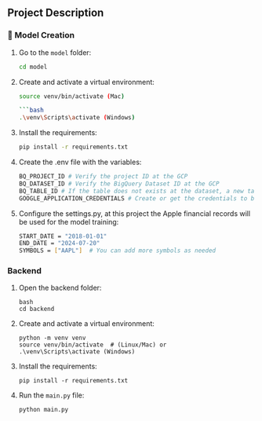 ## Project Description

### 🔧 Model Creation

1. Go to the `model` folder:

   ```bash
   cd model

2. Create and activate a virtual environment:

   ```bash
   source venv/bin/activate (Mac)

   ```bash
   .\venv\Scripts\activate (Windows)

3. Install the requirements:

   ```bash
   pip install -r requirements.txt

4. Create the .env file with the variables:

    ```bash
    BQ_PROJECT_ID # Verify the project ID at the GCP 
    BQ_DATASET_ID # Verify the BigQuery Dataset ID at the GCP 
    BQ_TABLE_ID # If the table does not exists at the dataset, a new table will be created 
    GOOGLE_APPLICATION_CREDENTIALS # Create or get the credentials to be able to perform actions with the GCP


5. Configure the settings.py, at this project the Apple financial records will be used for the model training:

    ```bash
    START_DATE = "2018-01-01"
    END_DATE = "2024-07-20"
    SYMBOLS = ["AAPL"]  # You can add more symbols as needed

###  Backend

1. Open the backend folder:
   ```
   bash
   cd backend
   ```
2. Create and activate a virtual environment:
   ```
   python -m venv venv
   source venv/bin/activate  # (Linux/Mac) or 
   .\venv\Scripts\activate (Windows)
   ```
4. Install the requirements:
   ```
   pip install -r requirements.txt
   ```
6. Run the `main.py` file:
   ```
   python main.py
   ```
